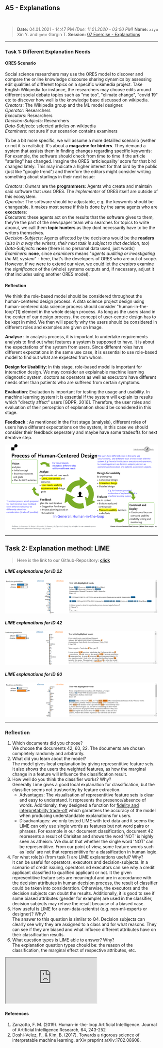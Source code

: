 ## A5 - Explanations
<br>

> **Date:** 04.01.2021 - 14:47 PM *(Due: 11.01.2020 - 03:00 PM)*
> **Name:** `xiyu` Xin Y. and `goto` Gorgin T.
> **Session:** [07 Exercise - Explanations](https://github.com/FUB-HCC/hcds-winter-2020/wiki/07_exercise)   

----

### Task 1: Different Explanation Needs

#### ORES Scenario
Social science researchers may use the ORES model to discover and compare the online knowledge discourse sharing dynamics by assessing edit qualities of different topics on a specific wikimedia project. Take English Wikipedia for instance, the researchers may choose edits around different social debate topics such as "me too", "climate change", "covid 19" etc to discover how well is the knowledge base discussed on wikipedia. <br>
_Creators_: The Wikipedia group and the ML model designer. <br>
_Operator_: Researchers <br>
_Executors_: Researchers <br>
_Decision-Subjects_: Researchers <br>
_Data-Subjects_: selected articles on wikipedia <br>
_Examiners_: not sure if our scenarion contains examiners

To be a bit more specific, we will assume a more detailled scenario (wether or not it is realistic):
It's about a **magazine for birders**. They demand a system that assists them in finding changes regarding specific keywords: For example, the software should check from time to time if the article "starling" has changed. Imagine the ORES 'articlequality' score for that bird changed lately: This may indicate a higher interest for that bird by the public (just like "google trend") and therefore the editors might consider writing something about starlings in their next issue:

_Creators_: _Owners_ are the **programmers**: Agents who create and maintain said software that _uses_ ORES. The _Implementer_ of ORES itself are outside of this ecosystem.<br>
_Operator_: The software should be adjustable, e.g. the keywords should be changeable. it makes most sense if this is done by the same agents who are **executers**: <br>
_Executors_: these agents act on the results that the software gives to them, they're the part of the newspaper team who searches for topics to write aboout, we call them **topic hunters** as they dont necessarily have to be the writers themselves.<br>
_Decision-Subjects_: Agents affected by the decisions would be the **readers** (_also in a way the writers, their next task is subject to that decision, too_) <br>
_Data-Subjects_: **none** (there is no personal data used, just words) <br>
_Examiners_: **none**, since _examiners_ means "_agents auditing or investigating the ML system_" - here, that's the developers of ORES who are out of scope. However, if we were to extend our view, we could let the _creators_ examine the _significance_ of the (whole) systems outputs and, if necessary, adjust it (that includes using another ORES model).




#### Reflection

We think the role-based model should be considered throughout the human-centered design process. A data science project design using human-centered data science process should consider "human-in-the-loop"[1] element in the whole design process. As long as the users stand in the center of our design process, the concept of user-centric design has to be kept in mind. We then will specify why the users should be considered in different roles and examples are given on Image. 

**Analyse** : in analysis process, it is important to undertake requirements analysis to find out what features a system is supposed to have. It is about the expectations of the system from users. Since different roles have different expectations in the same use case, it is essential to use role-based model to find out what are expected from whom.

**Design for Usability**: In this stage, role-based model is important for interaction design. We may consider an explainable machine learning diagnostic system, doctors as operators as well as executors have different needs other than patients who are suffered from certain symptoms. 

**Evaluation**: Evaluation is important for testing the usage and usability. In machine learning system it is essential if the system will explain its results which "directly affect" users [GDPR, 2016]. Therefore, the user roles and evaluation of their perception of explanation should be considered in this stage.

**Feedback** : As mentioned in the first stage (analysis), different roles of users have different expectations on the system, in this case we should consider their feedback seperately and maybe have some tradeoffs for next iterative step. 



![Human Centered Design Process](https://github.com/FUB-HCC/hcds-winter-2020/blob/main/assignments/A5_Explanation/xiyu/Process%20of%20Human%20Centered%20Design.PNG)


---

## Task 2: Explanation method: LIME

> Here is the link to our Github-Repository: **[click](https://github.com/Nigrog/A7-hcds-hcc-explanations)**

#### _LIME explanations for ID 22_

![](22.png)

#### _LIME explanations for ID 42_

![](42.png)
 
#### _LIME explanations for ID 60_

![](60.png)

---

### Reflection

1. Which documents did you choose?
    <br> We choose the documents 42, 60, 22. The documents are chosen completely randomly and arbitrarily.
2. What did you learn about the model?
    <br>The model gives local explanation by giving representitive feature sets. It also shows the users the weighted features, as how the marginal change in a feature will influence the classification result. 
3. How well do you think the classifier works? Why?
    <br> Generally Lime gives a good local explanation for classification, but the classifier seems not trustworthy by feature extraction. 
    * Advantages: The visualisation of representitive feature sets is clear and easy to understand. It represents the presence/absence of words. Additionaly, they designed a function for [fidelity and interpretability trade-off](https://design-ai.de/2020/04/01/lime.html) which garantees the accuracy of the model when producing understandable explanations for users.
    * Disadvantages: we only tested LIME with text data and it seems the LIME can only use single words as features but not word pairs or phrases. For example in our document classification, document 42 represents a result of Chrisitan and shows the word 'NOT' is highly seen as atheism. We doubt that whether the single word 'NOT' can be representitive. From our point of view, some feature words such as 'edu' are not that representitive for a classification in human logic.
4. For what role(s) (from task 1) are LIME explanations useful? Why?
<br> It can be useful for operators, executors and decision-subjects. In a scenario of credit issuing, operators nd executors can see why a credit applicant classified to qualified applicant or not. It the given representitive feature sets are meaningful and are in accordance with the decision attributes in human decision process, the result of classifier could be taken into consideration. Otherwise, the executors and the decision subjects can doubt the results. Additionally, it is good to see if some biased attributes (gender for example) are used in the classifier, decision subjects may refuse the result because of a biased case.
5. How useful is LIME for a non-data-scientist (e.g. non-ml-experts or designer)? Why?
<br> The answer to this question is similar to Q4. Decision subjects can clearly see why they are assigned to a class and for what reasons. They can see if they are biased and what influece different attributes have on their classification results.
6. What question types is LIME able to answer? Why?
<br> The explanation question types chould be: the reason of the classification, the marginal effect of respective attributes, etc. 

<div>
<iframe src="https://github.com/Nigrog/A7-hcds-hcc-explanations/blob/main/exp_22.html"></iframe>
</div>


#### References
1. Zanzotto, F. M. (2019). Human-in-the-loop Artificial Intelligence. Journal of Artificial Intelligence Research, 64, 243-252
1. Doshi-Velez, F., & Kim, B. (2017). Towards a rigorous science of interpretable machine learning. arXiv preprint arXiv:1702.08608.
